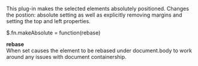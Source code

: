 ﻿This plug-in makes the selected elements absolutely positioned. Changes the postion: absolute setting as well as explicitly removing margins and setting the top and left properties.

<div class="syntaxbox">$.fn.makeAbsolute = function(rebase)</div>

**rebase**  
When set causes the element to be rebased under document.body to work around any issues with document containership.